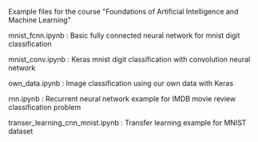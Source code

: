 Example files for the course "Foundations of Artificial  Intelligence and Machine Learning"

mnist_fcnn.ipynb  : Basic fully connected neural network for mnist digit classification

mnist_conv.ipynb  : Keras mnist digit classification with convolution neural network

own_data.ipynb    : Image classification using our own data with Keras

rnn.ipynb         : Recurrent neural network example for IMDB movie review classification problem

transer_learning_cnn_mnist.ipynb  : Transfer learning example for MNIST dataset
